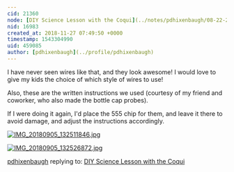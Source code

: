 ```yaml
---
cid: 21360
node: [DIY Science Lesson with the Coqui](../notes/pdhixenbaugh/08-22-2018/diy-science-lesson-with-the-coqui)
nid: 16983
created_at: 2018-11-27 07:49:50 +0000
timestamp: 1543304990
uid: 459085
author: [pdhixenbaugh](../profile/pdhixenbaugh)
---
```


I have never seen wires like that, and they look awesome! I would love to give my kids the choice of which style of wires to use!

Also, these are the written instructions we used (courtesy of my friend and coworker, who also made the bottle cap probes).

If I were doing it again, I'd place the 555 chip for them, and leave it there to avoid damage, and adjust the instructions accordingly.

[![IMG_20180905_132511846.jpg](/i/27855)](/i/27855)




[![IMG_20180905_132526872.jpg](/i/27856)](/i/27856)



[pdhixenbaugh](../profile/pdhixenbaugh) replying to: [DIY Science Lesson with the Coqui](../notes/pdhixenbaugh/08-22-2018/diy-science-lesson-with-the-coqui)

